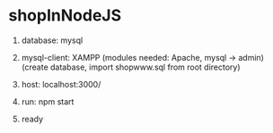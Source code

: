 # shopInNodeJS

1. database:
mysql

2. mysql-client: XAMPP
(modules needed: Apache, mysql -> admin)
(create database, import shopwww.sql from root directory)

3. host:
localhost:3000/

4. run:
npm start

5. ready
